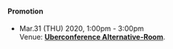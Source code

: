 #### Promotion 

  - Mar.31 (THU) 2020, 1:00pm - 3:00pm  
    Venue: **[Uberconference Alternative-Room](https://www.uberconference.com/room/openchainproject)**.  
